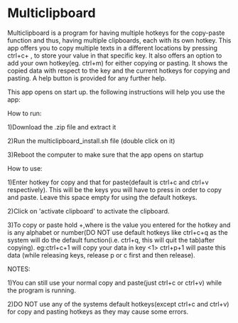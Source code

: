 # Multiclipboard
Multiclipboard is a program for having multiple hotkeys for the copy-paste function and thus, having multiple clipboards, each with its own hotkey. 
This app offers you to copy multiple texts in a different locations by pressing ctrl+c+<key> , to store your value in that specific key. It also offers an option to add your own hotkey(eg. ctrl+m) for either copying or pasting. It shows the copied data with respect to the key and the current hotkeys for copying and pasting.
A help button is provided for any further help.

  This app opens on start up. the following instructions will help you use the app:
  
  How to run:
  
  1)Download the .zip file and extract it
  
  2)Run the multiclipboard_install.sh file (double click on it)
  
  3)Reboot the computer to make sure that the app opens on startup
  
  How to use:
  
  1)Enter hotkey for copy and that for paste(default is ctrl+c and ctrl+v respectively).
  This will be the keys you will have to press in order to copy and paste.
  Leave this space empty for using the default hotkeys.
  
  2)Click on 'activate clipboard' to activate the clipboard.
  
  3)To copy or paste hold <command>+<key>,where <command> is the value you entered for the hotkey and <key> is any alphabet or number(DO NOT use default hotkeys like ctrl+c+q as the system will do the default function(i.e. ctrl+q, this will quit the tab)after copying).
  eg:ctrl+c+1 will copy your data in key <1>
     ctrl+p+1 will paste this data
     (while releasing keys, release p or c first and then release<key>).
  
  NOTES:
  
  1)You can still use your normal copy and paste(just ctrl+c or ctrl+v) while
  the program is running.
  
  2)DO NOT use any of the systems default hotkeys(except ctrl+c and ctrl+v) for copy and pasting hotkeys as they may cause some errors.
